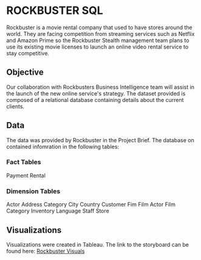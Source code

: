 # ROCKBUSTER SQL
Rockbuster is a movie rental company that used to have stores around the world. They are facing competition from streaming services such as Netflix and Amazon Prime so the Rockbuster Stealth management team plans to use its existing movie licenses to launch an online video rental service to stay competitive.
## Objective
Our collaboration with Rockbusters Business Intelligence team will assist in the launch of the new online service's strategy. The dataset provided is composed of a relational database containing details about the current clients.
## Data
The data was provided by Rockbuster in the Project Brief. The database on contained infomration in the following tables:
### Fact Tables
Payment
Rental
### Dimension Tables
Actor
Address
Category
City
Country
Customer
Fim
Film Actor
Film Category
Inventory
Language
Staff
Store
## Visualizations
Visualizations were created in Tableau. The link to the storyboard can be found here: [Rockbuster Visuals](https://public.tableau.com/app/profile/michael.higgins7794/viz/RockbusterVideos/RockbusterStealthVisualisations)
